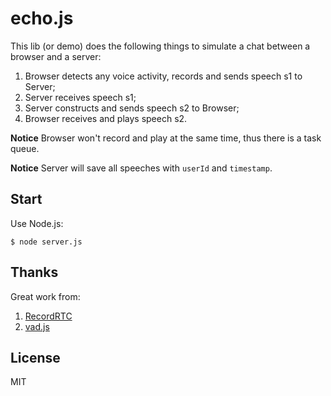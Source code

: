 # echo.js

This lib (or demo) does the following things to simulate a chat between a browser and a server:

1. Browser detects any voice activity, records and sends speech s1 to Server;
2. Server receives speech s1;
3. Server constructs and sends speech s2 to Browser;
4. Browser receives and plays speech s2.

**Notice** Browser won't record and play at the same time, thus there is a task queue.

**Notice** Server will save all speeches with `userId` and `timestamp`.

## Start

Use Node.js:

  `$ node server.js`

## Thanks

Great work from:

1. [RecordRTC](https://github.com/muaz-khan/RecordRTC)
2. [vad.js](https://github.com/kdavis-mozilla/vad.js)

## License

MIT
